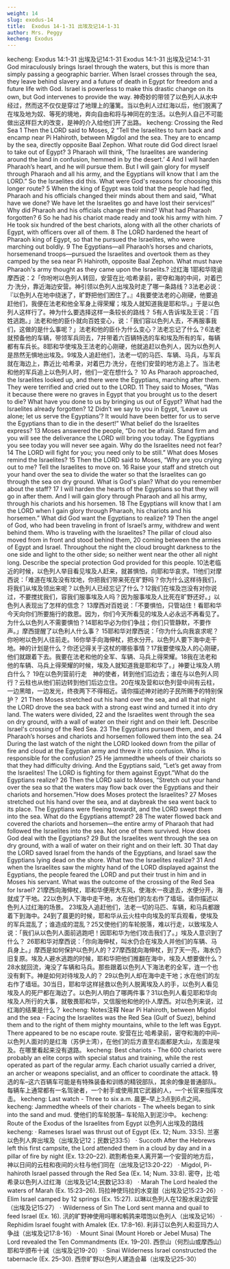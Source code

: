 ```yaml
---
weight: 14
slug: exodus-14
title:  Exodus 14-1-31 出埃及记14-1-31
author: Mrs. Peggy
kecheng: Exodus
---
```

kecheng: Exodus 14:1-31 出埃及记14:1-31
Exodus 14:1-31
出埃及记14:1-31
            God miraculously brings Israel through the waters, but this is more than simply passing a geographic barrier. When Israel crosses through the sea, they leave behind slavery and a future of death in Egypt for freedom and a future life with God. Israel is powerless to make this drastic change on its own, but God intervenes to provide the way.
            神奇妙的带领了以色列人从水中经过，然而这不仅仅是穿过了地理上的藩篱。当以色利人过红海以后，他们脱离了在埃及地为奴、等死的境地，奔向自由和将与神同在的生活。以色列人自己不可能做出这样巨大的改变，是神的介入给他们开了出路。
kecheng: Crossing the Red Sea
 1 Then the LORD said to Moses, 2 “Tell the Israelites to turn back and encamp near Pi Hahiroth, between Migdol and the sea. They are to encamp by the sea, directly opposite Baal Zephon. What route did God direct Israel to take out of Egypt? 3 Pharaoh will think, ‘The Israelites are wandering around the land in confusion, hemmed in by the desert.’ 4 And I will harden Pharaoh’s heart, and he will pursue them. But I will gain glory for myself through Pharaoh and all his army, and the Egyptians will know that I am the LORD.” So the Israelites did this. What were God's reasons for choosing this longer route?
   5 When the king of Egypt was told that the people had fled, Pharaoh and his officials changed their minds about them and said, “What have we done? We have let the Israelites go and have lost their services!” Why did Pharaoh and his officials change their mind? What had Pharaoh forgotten? 6 So he had his chariot made ready and took his army with him. 7 He took six hundred of the best chariots, along with all the other chariots of Egypt, with officers over all of them. 8 The LORD hardened the heart of Pharaoh king of Egypt, so that he pursued the Israelites, who were marching out boldly. 9 The Egyptians—all Pharaoh’s horses and chariots, horsemenand troops—pursued the Israelites and overtook them as they camped by the sea near Pi Hahiroth, opposite Baal Zephon. What must have Pharaoh's army thought as they came upon the Israelits.?
过红海
1耶和华晓谕摩西说：2「你吩咐以色列人转回，安营在比·哈希录前，密夺和海的中间，对着巴力·洗分，靠近海边安营。神引领以色列人出埃及时走了哪一条路线？3法老必说：『以色列人在地中绕迷了，旷野把他们困住了。』4我要使法老的心刚硬，他要追赶他们，我便在法老和他全军身上得荣耀；埃及人就知道我是耶和华。」于是以色列人这样行了。神为什么要选择这样一条较长的路线？
5有人告诉埃及王说：「百姓逃跑。」法老和他的臣仆就向百姓变心，说：「我们容以色列人去，不再服事我们，这做的是什么事呢？」法老和他的臣仆为什么变心？法老忘记了什么？6法老就预备他的车辆，带领军兵同去，7并带着六百辆特选的车和埃及所有的车，每辆都有车兵长。8耶和华使埃及王法老的心刚硬，他就追赶以色列人，因为以色列人是昂然无惧地出埃及。9埃及人追赶他们，法老一切的马匹、车辆、马兵，与军兵就在海边上，靠近比·哈希录，对着巴力·洗分，在他们安营的地方追上了。当法老和他的军兵追上以色列人时，他们一定在想什么？
   10 As Pharaoh approached, the Israelites looked up, and there were the Egyptians, marching after them. They were terrified and cried out to the LORD. 11 They said to Moses, “Was it because there were no graves in Egypt that you brought us to the desert to die? What have you done to us by bringing us out of Egypt? What had the Israelites already forgotten? 12 Didn’t we say to you in Egypt, ‘Leave us alone; let us serve the Egyptians’? It would have been better for us to serve the Egyptians than to die in the desert!” What belief do the Israelites express?
   13 Moses answered the people, “Do not be afraid. Stand firm and you will see the deliverance the LORD will bring you today. The Egyptians you see today you will never see again. Why do the Israelites need not fear? 14 The LORD will fight for you; you need only to be still.” What does Moses remind the Israelites?
   15 Then the LORD said to Moses, “Why are you crying out to me? Tell the Israelites to move on. 16 Raise your staff and stretch out your hand over the sea to divide the water so that the Israelites can go through the sea on dry ground.  What is God's plan? What do you remember about the staff? 17 I will harden the hearts of the Egyptians so that they will go in after them. And I will gain glory through Pharaoh and all his army, through his chariots and his horsemen. 18 The Egyptians will know that I am the LORD when I gain glory through Pharaoh, his chariots and his horsemen.” What did God want the Egyptians to realize?
   19 Then the angel of God, who had been traveling in front of Israel’s army, withdrew and went behind them. Who is traveling with the Israelites? The pillar of cloud also moved from in front and stood behind them, 20 coming between the armies of Egypt and Israel. Throughout the night the cloud brought darkness to the one side and light to the other side; so neither went near the other all night long. Describe the special protection God provided for this people.
10法老临近的时候，以色列人举目看见埃及人赶来，就甚惧怕，向耶和华哀求。11他们对摩西说：「难道在埃及没有坟地，你把我们带来死在旷野吗？你为什么这样待我们，将我们从埃及领出来呢？以色列人已经忘记了什么？12我们在埃及岂没有对你说过，不要搅扰我们，容我们服事埃及人吗？因为服事埃及人比死在旷野还好。」以色列人表现出了怎样的信念？
13摩西对百姓说：「不要惧怕，只管站住！看耶和华今天向你们所要施行的救恩。因为，你们今天所看见的埃及人必永远不再看见了。为什么以色列人不需要惧怕？14耶和华必为你们争战；你们只管静默，不要作声。」摩西提醒了以色利人什么事？
15耶和华对摩西说：「你为什么向我哀求呢？你吩咐以色列人往前走。16你举手向海伸杖，把水分开。以色列人要下海中走干地。神的计划是什么？你还记得关于这杖的哪些事情？17我要使埃及人的心刚硬，他们就跟着下去。我要在法老和他的全军、车辆、马兵上得荣耀。18我在法老和他的车辆、马兵上得荣耀的时候，埃及人就知道我是耶和华了。」神要让埃及人明白什么？
19在以色列营前行走　神的使者，转到他们后边去；谁在与以色列人同行？云柱也从他们前边转到他们后边立住。20在埃及营和以色列营中间有云柱，一边黑暗，一边发光，终夜两下不得相近。请你描述神对祂的子民所赐予的特别保护？
   21 Then Moses stretched out his hand over the sea, and all that night the LORD drove the sea back with a strong east wind and turned it into dry land. The waters were divided, 22 and the Israelites went through the sea on dry ground, with a wall of water on their right and on their left. Describe Israel's crossing of the Red Sea.
   23 The Egyptians pursued them, and all Pharaoh’s horses and chariots and horsemen followed them into the sea. 24 During the last watch of the night the LORD looked down from the pillar of fire and cloud at the Egyptian army and threw it into confusion. Who is responsible for the confusion? 25 He jammedthe wheels of their chariots so that they had difficulty driving. And the Egyptians said, “Let’s get away from the Israelites! The LORD is fighting for them against Egypt.”What do the Egyptians realize?
   26 Then the LORD said to Moses, “Stretch out your hand over the sea so that the waters may flow back over the Egyptians and their chariots and horsemen.”How does Moses protect the Israelites?  27 Moses stretched out his hand over the sea, and at daybreak the sea went back to its place. The Egyptians were fleeing towardit, and the LORD swept them into the sea. What do the Egyptians attempt? 28 The water flowed back and covered the chariots and horsemen—the entire army of Pharaoh that had followed the Israelites into the sea. Not one of them survived. How does God deal with the Egyptians?
   29 But the Israelites went through the sea on dry ground, with a wall of water on their right and on their left. 30 That day the LORD saved Israel from the hands of the Egyptians, and Israel saw the Egyptians lying dead on the shore. What two the Israelites realize? 31 And when the Israelites saw the mighty hand of the LORD displayed against the Egyptians, the people feared the LORD and put their trust in him and in Moses his servant. What was the outcome of the crossing of the Red Sea for Israel?
21摩西向海伸杖，耶和华便用大东风，使海水一夜退去，水便分开，海就成了干地。22以色列人下海中走干地，水在他们的左右作了墙垣。请你描述以色列人过红海的场景。
23埃及人追赶他们，法老一切的马匹、车辆，和马兵都跟着下到海中。24到了晨更的时候，耶和华从云火柱中向埃及的军兵观看，使埃及的军兵混乱了；谁造成的混乱？25又使他们的车轮脱落，难以行走，以致埃及人说：「我们从以色列人面前逃跑吧！因耶和华为他们攻击我们了。」埃及人意识到了什么？
26耶和华对摩西说：「你向海伸杖，叫水仍合在埃及人并他们的车辆、马兵身上。」摩西是如何保护以色列人的？27摩西就向海伸杖，到了天一亮，海水仍旧复原。埃及人避水逃跑的时候，耶和华把他们推翻在海中，埃及人想要做什么？28水就回流，淹没了车辆和马兵。那些跟着以色列人下海法老的全军，连一个也没有剩下。神是如何对待埃及人的？
29以色列人却在海中走干地；水在他们的左右作了墙垣。30当日，耶和华这样拯救以色列人脱离埃及人的手，以色列人看见埃及人的死尸都在海边了。以色列人明白了哪两件事？31以色列人看见耶和华向埃及人所行的大事，就敬畏耶和华，又信服他和他的仆人摩西。对以色列来说，过红海的结果是什么？
kecheng: Notes注释
Near Pi Hahiroth, between Migdol and the sea - Facing the Israelites was the Red Sea (Gulf of Suez), behind them and to the right of them mighty mountains, while to the left was Egypt. There appeared to be no escape route.
安营在比·哈希录前，密夺和海的中间– 以色列人面对的是红海（苏伊士湾），在他们的后方直至右面都是大山，左面是埃及。在哪里看起来没有退路。
kecheng: Best chariots - The 600 chariots were probably an elite corps with special status and training, while the rest operated as part of the regular army. Each chariot usually carried a driver, an archer or weapons specialist, and an officer to coordinate the attack.
特选的车–这六百辆车可能是有特殊装备和训练的精锐部队，其余的像是普通部队。每辆车上通常都有一名驾驶者，一个射手或使用其它武器的人，一个长官来指挥攻击。
kecheng: Last watch - Three to six a.m.
晨更–早上3点到6点之间。
kecheng: Jammedthe wheels of their chariots - The wheels began to sink into the sand and mud.
使他们的车轮脱落– 车轮陷入到泥沙中。
kecheng: Route of the Exodus of the Israelites from Egypt
以色列人出埃及的路线
kecheng: ·      Rameses  Israel was thrust out of Egypt (Ex. 12; Num. 33:5).
兰塞以色列人奔出埃及（出埃及记12；民数记33:5）
·      Succoth  After the Hebrews left this first campsite, the Lord attended them in a cloud by day and in a pillar of fire by night (Ex. 13:20–22).
疏割希伯来人离开第一个安营的地方后，神以日间的云柱和夜间的火柱与他们同在（出埃及记13:20-22）
·      Migdol, Pi-hahiroth  Israel passed through the Red Sea (Ex. 14; Num. 33:8).
密夺，比·哈希录以色列人过红海（出埃及记14;民数记33:8）
·      Marah  The Lord healed the waters of Marah (Ex. 15:23–26).
玛拉神使玛拉的水变甜（出埃及记15:23-26）
·      Elim  Israel camped by 12 springs (Ex. 15:27).
以琳以色列人在12股水泉边安营（出埃及记15:27）
·      Wilderness of Sin  The Lord sent manna and quail to feed Israel (Ex. 16).
汛的旷野神使用吗哪和鹌鹑来喂饱以色列人（出埃及记16）
·      Rephidim  Israel fought with Amalek (Ex. 17:8–16).
利非订以色列人和亚玛力人争战（出埃及记17:8-16）
·      Mount Sinai (Mount Horeb or Jebel Musa)  The Lord revealed the Ten Commandments (Ex. 19–20).
西奈山（何烈山或摩西山）耶和华颁布十诫（出埃及记19-20）
·      Sinai Wilderness  Israel constructed the tabernacle (Ex. 25–30).
西奈旷野以色列人建造会幕（出埃及记25-30）
